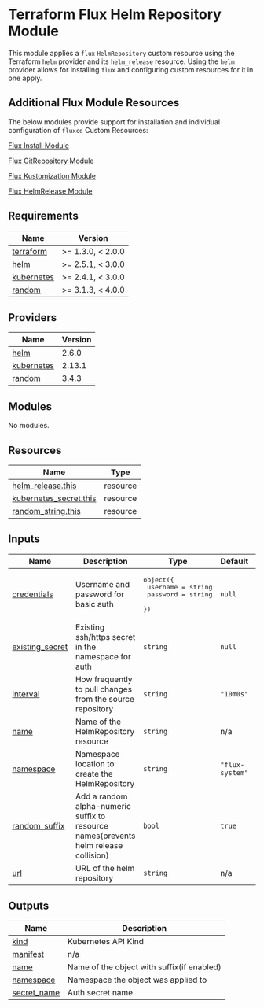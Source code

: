 # Terraform Flux Helm Repository Module

This module applies a `flux` `HelmRepository` custom resource using the Terraform `helm` provider and its `helm_release` resource. Using the `helm` provider allows for installing `flux` and configuring custom resources for it in one apply.

## Additional Flux Module Resources

The below modules provide support for installation and individual configuration of `fluxcd` Custom Resources:

[Flux Install Module](https://registry.terraform.io/modules/skyfjell/install/flux/latest)

[Flux GitRepository Module](https://registry.terraform.io/modules/skyfjell/git-repository/flux/latest)

[Flux Kustomization Module](https://registry.terraform.io/modules/skyfjell/kustomization/flux/latest)

[Flux HelmRelease Module](https://registry.terraform.io/modules/skyfjell/helm-release/flux/latest)

<!-- BEGIN_TF_DOCS -->
## Requirements

| Name | Version |
|------|---------|
| <a name="requirement_terraform"></a> [terraform](#requirement\_terraform) | >= 1.3.0, < 2.0.0 |
| <a name="requirement_helm"></a> [helm](#requirement\_helm) | >= 2.5.1, < 3.0.0 |
| <a name="requirement_kubernetes"></a> [kubernetes](#requirement\_kubernetes) | >= 2.4.1, < 3.0.0 |
| <a name="requirement_random"></a> [random](#requirement\_random) | >= 3.1.3, < 4.0.0 |

## Providers

| Name | Version |
|------|---------|
| <a name="provider_helm"></a> [helm](#provider\_helm) | 2.6.0 |
| <a name="provider_kubernetes"></a> [kubernetes](#provider\_kubernetes) | 2.13.1 |
| <a name="provider_random"></a> [random](#provider\_random) | 3.4.3 |

## Modules

No modules.

## Resources

| Name | Type |
|------|------|
| [helm_release.this](https://registry.terraform.io/providers/hashicorp/helm/latest/docs/resources/release) | resource |
| [kubernetes_secret.this](https://registry.terraform.io/providers/hashicorp/kubernetes/latest/docs/resources/secret) | resource |
| [random_string.this](https://registry.terraform.io/providers/hashicorp/random/latest/docs/resources/string) | resource |

## Inputs

| Name | Description | Type | Default | Required |
|------|-------------|------|---------|:--------:|
| <a name="input_credentials"></a> [credentials](#input\_credentials) | Username and password for basic auth | <pre>object({<br>    username = string<br>    password = string<br>  })</pre> | `null` | no |
| <a name="input_existing_secret"></a> [existing\_secret](#input\_existing\_secret) | Existing ssh/https secret in the namespace for auth | `string` | `null` | no |
| <a name="input_interval"></a> [interval](#input\_interval) | How frequently to pull changes from the source repository | `string` | `"10m0s"` | no |
| <a name="input_name"></a> [name](#input\_name) | Name of the HelmRepository resource | `string` | n/a | yes |
| <a name="input_namespace"></a> [namespace](#input\_namespace) | Namespace location to create the HelmRepository | `string` | `"flux-system"` | no |
| <a name="input_random_suffix"></a> [random\_suffix](#input\_random\_suffix) | Add a random alpha-numeric suffix to resource names(prevents helm release collision) | `bool` | `true` | no |
| <a name="input_url"></a> [url](#input\_url) | URL of the helm repository | `string` | n/a | yes |

## Outputs

| Name | Description |
|------|-------------|
| <a name="output_kind"></a> [kind](#output\_kind) | Kubernetes API Kind |
| <a name="output_manifest"></a> [manifest](#output\_manifest) | n/a |
| <a name="output_name"></a> [name](#output\_name) | Name of the object with suffix(if enabled) |
| <a name="output_namespace"></a> [namespace](#output\_namespace) | Namespace the object was applied to |
| <a name="output_secret_name"></a> [secret\_name](#output\_secret\_name) | Auth secret name |
<!-- END_TF_DOCS -->
